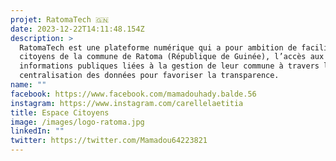 ```yaml
---
projet: RatomaTech 🇬🇳
date: 2023-12-22T14:11:48.154Z
description: >
  RatomaTech est une plateforme numérique qui a pour ambition de faciliter  aux
  citoyens de la commune de Ratoma (République de Guinée), l’accès aux
  informations publiques liées à la gestion de leur commune à travers la
  centralisation des données pour favoriser la transparence.
name: ""
facebook: https://www.facebook.com/mamadouhady.balde.56
instagram: https://www.instagram.com/carellelaetitia
title: Espace Citoyens
image: /images/logo-ratoma.jpg
linkedIn: ""
twitter: https://twitter.com/Mamadou64223821
---
```

